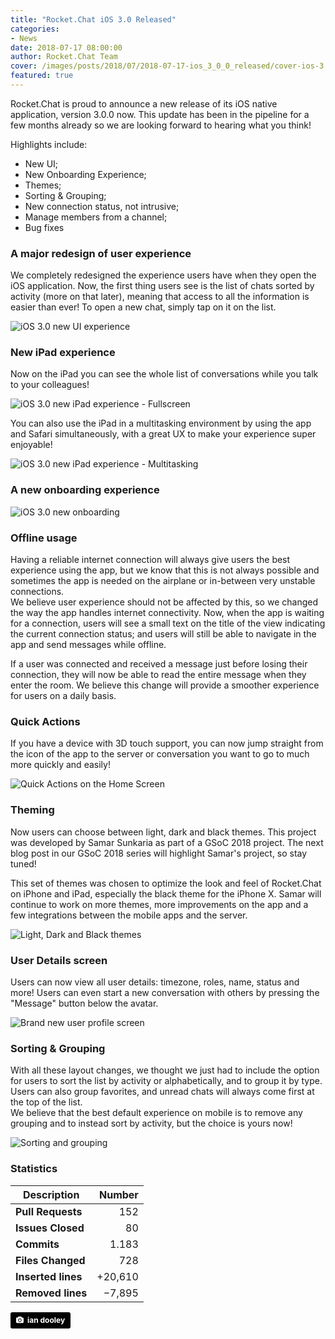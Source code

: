 ```yaml
---
title: "Rocket.Chat iOS 3.0 Released"
categories:
- News
date: 2018-07-17 08:00:00
author: Rocket.Chat Team
cover: /images/posts/2018/07/2018-07-17-ios_3_0_0_released/cover-ios-3.jpg
featured: true
---
```


Rocket.Chat is proud to announce a new release of its iOS native application, version 3.0.0 now. This update has been in the pipeline for a few months already so we are looking forward to hearing what you think!

Highlights include:

- New UI;
- New Onboarding Experience;
- Themes;
- Sorting & Grouping;
- New connection status, not intrusive;
- Manage members from a channel;
- Bug fixes

### A major redesign of user experience

We completely redesigned the experience users have when they open the iOS application. Now, the first thing users see is the list of chats sorted by activity (more on that later), meaning that access to all the information is easier than ever! To open a new chat, simply tap on it on the list.

<img alt="iOS 3.0 new UI experience" src="/images/posts/2018/07/2018-07-17-ios_3_0_0_released/app_experience.gif" />

### New iPad experience

Now on the iPad you can see the whole list of conversations while you talk to your colleagues!

<img alt="iOS 3.0 new iPad experience - Fullscreen" src="/images/posts/2018/07/2018-07-17-ios_3_0_0_released/ipad_2.png" />

You can also use the iPad in a multitasking environment by using the app and Safari simultaneously, with a great UX to make your experience super enjoyable!

<img alt="iOS 3.0 new iPad experience - Multitasking" src="/images/posts/2018/07/2018-07-17-ios_3_0_0_released/ipad_1.png" />

### A new onboarding experience

<img alt="iOS 3.0 new onboarding" src="/images/posts/2018/07/2018-07-17-ios_3_0_0_released/onboarding.gif" />

### Offline usage

Having a reliable internet connection will always give users the best experience using the app, but we know that this is not always possible and sometimes the app is needed on the airplane or in-between very unstable connections. <br/> We believe user experience should not be affected by this, so we changed the way the app handles internet connectivity. Now, when the app is waiting for a connection, users will see a small text on the title of the view indicating the current connection status; and users will still be able to navigate in the app and send messages while offline.

If a user was connected and received a message just before losing their connection, they will now be able to read the entire message when they enter the room. We believe this change will provide a smoother experience for users on a daily basis.

### Quick Actions

If you have a device with 3D touch support, you can now jump straight from the icon of the app to the server or conversation you want to go to much more quickly and easily!

<img alt="Quick Actions on the Home Screen" src="/images/posts/2018/07/2018-07-17-ios_3_0_0_released/quick_actions.png" />

### Theming

Now users can choose between light, dark and black themes. This project was developed by Samar Sunkaria as part of a GSoC 2018 project. The next blog post in our GSoC 2018 series will highlight Samar's project, so stay tuned!

This set of themes was chosen to optimize the look and feel of Rocket.Chat on iPhone and iPad, especially the black theme for the iPhone X. Samar will continue to work on more themes, more improvements on the app and a few integrations between the mobile apps and the server.

<img alt="Light, Dark and Black themes" src="/images/posts/2018/07/2018-07-17-ios_3_0_0_released/themes.png" />

### User Details screen

Users can now view all user details: timezone, roles, name, status and more! Users can even start a new conversation with others by pressing the "Message" button below the avatar.

<img alt="Brand new user profile screen" src="/images/posts/2018/07/2018-07-17-ios_3_0_0_released/user_profile.png" />

### Sorting & Grouping

With all these layout changes, we thought we just had to include the option for users to sort the list by activity or alphabetically, and to group it by type. Users can also group favorites, and unread chats will always come first at the top of the list. <br/> We believe that the best default experience on mobile is to remove any grouping and to instead sort by activity, but the choice is yours now!

<img alt="Sorting and grouping" src="/images/posts/2018/07/2018-07-17-ios_3_0_0_released/sorting.png" />

### Statistics

| Description | Number  |
|---------------|------:|
| **Pull Requests** | 152 |
| **Issues Closed** | 80 |
| **Commits** | 1.183 |
| **Files Changed** | 728 |
| **Inserted lines** | +20,610 |
| **Removed lines** | −7,895 |







<a style="background-color:black;color:white;text-decoration:none;padding:4px 6px;font-family:-apple-system, BlinkMacSystemFont, &quot;San Francisco&quot;, &quot;Helvetica Neue&quot;, Helvetica, Ubuntu, Roboto, Noto, &quot;Segoe UI&quot;, Arial, sans-serif;font-size:12px;font-weight:bold;line-height:1.2;display:inline-block;border-radius:3px" href="https://unsplash.com/@nativemello?utm_medium=referral&amp;utm_campaign=photographer-credit&amp;utm_content=creditBadge" target="_blank" rel="noopener noreferrer" title="Download free do whatever you want high-resolution photos from ian dooley"><span style="display:inline-block;padding:2px 3px"><svg xmlns="http://www.w3.org/2000/svg" style="height:12px;width:auto;position:relative;vertical-align:middle;top:-1px;fill:white" viewBox="0 0 32 32"><title>unsplash-logo</title><path d="M20.8 18.1c0 2.7-2.2 4.8-4.8 4.8s-4.8-2.1-4.8-4.8c0-2.7 2.2-4.8 4.8-4.8 2.7.1 4.8 2.2 4.8 4.8zm11.2-7.4v14.9c0 2.3-1.9 4.3-4.3 4.3h-23.4c-2.4 0-4.3-1.9-4.3-4.3v-15c0-2.3 1.9-4.3 4.3-4.3h3.7l.8-2.3c.4-1.1 1.7-2 2.9-2h8.6c1.2 0 2.5.9 2.9 2l.8 2.4h3.7c2.4 0 4.3 1.9 4.3 4.3zm-8.6 7.5c0-4.1-3.3-7.5-7.5-7.5-4.1 0-7.5 3.4-7.5 7.5s3.3 7.5 7.5 7.5c4.2-.1 7.5-3.4 7.5-7.5z"></path></svg></span><span style="display:inline-block;padding:2px 3px">ian dooley</span></a>
